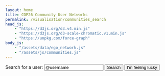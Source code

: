 ```yaml
---
layout: home
title: COP26 Community User Networks
permalink: /visualisation/communities_search
head_js:
    - "https://d3js.org/d3.v4.min.js"
    - "https://d3js.org/d3-scale-chromatic.v1.min.js"
    - "https://unpkg.com/force-graph"
body_js:
    - "/assets/data/ego_network.js"
    - "/assets/js/communities.js"
---
```


Search for a user: <input type="text" id="username" value="@username">
<button id="search" onclick="UserSearch(0)" >Search</button>
<button if="lucky"  onclick="LuckySearch(0)">I'm feeling lucky</button>
<p id="message"></p>

<div id="graph"></div>

